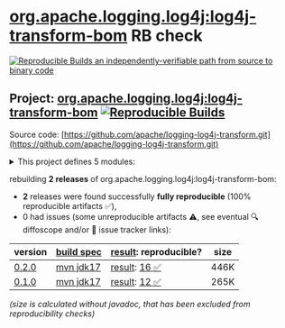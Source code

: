 [org.apache.logging.log4j:log4j-transform-bom](https://central.sonatype.com/artifact/org.apache.logging.log4j/log4j-transform-bom/versions) RB check
=======

[![Reproducible Builds](https://reproducible-builds.org/images/logos/rb.svg) an independently-verifiable path from source to binary code](https://reproducible-builds.org/)

## Project: [org.apache.logging.log4j:log4j-transform-bom](https://central.sonatype.com/artifact/org.apache.logging.log4j/log4j-transform-bom/versions) [![Reproducible Builds](https://img.shields.io/endpoint?url=https://raw.githubusercontent.com/jvm-repo-rebuild/reproducible-central/master/content/org/apache/logging/log4j/transform/badge.json)](https://github.com/jvm-repo-rebuild/reproducible-central/blob/master/content/org/apache/logging/log4j/transform/README.md)

Source code: [https://github.com/apache/logging-log4j-transform.git](https://github.com/apache/logging-log4j-transform.git)

<details><summary>This project defines 5 modules:</summary>

* [org.apache.logging.log4j:log4j-transform-bom](https://central.sonatype.com/artifact/org.apache.logging.log4j/log4j-transform-bom/overview)
* [org.apache.logging.log4j:log4j-transform-maven-plugin](https://central.sonatype.com/artifact/org.apache.logging.log4j/log4j-transform-maven-plugin/overview)
* [org.apache.logging.log4j:log4j-transform-maven-shade-plugin-extensions](https://central.sonatype.com/artifact/org.apache.logging.log4j/log4j-transform-maven-shade-plugin-extensions/overview)
* [org.apache.logging.log4j:log4j-transform-parent](https://central.sonatype.com/artifact/org.apache.logging.log4j/log4j-transform-parent/overview)
* [org.apache.logging.log4j:log4j-weaver](https://central.sonatype.com/artifact/org.apache.logging.log4j/log4j-weaver/overview)
</details>

rebuilding **2 releases** of org.apache.logging.log4j:log4j-transform-bom:
- **2** releases were found successfully **fully reproducible** (100% reproducible artifacts :white_check_mark:),
- 0 had issues (some unreproducible artifacts :warning:, see eventual :mag: diffoscope and/or :memo: issue tracker links):

| version | [build spec](/BUILDSPEC.md) | [result](https://reproducible-builds.org/docs/jvm/): reproducible? | size |
| -- | --------- | ------ | -- |
| [0.2.0](https://central.sonatype.com/artifact/org.apache.logging.log4j/log4j-transform-bom/0.2.0/pom) | [mvn jdk17](log4j-transform-0.2.0.buildspec) | [result](log4j-transform-bom-0.2.0.buildinfo): [16 :white_check_mark: ](log4j-transform-bom-0.2.0.buildcompare) | 446K |
| [0.1.0](https://central.sonatype.com/artifact/org.apache.logging.log4j/log4j-transform-bom/0.1.0/pom) | [mvn jdk17](log4j-transform-0.1.0.buildspec) | [result](log4j-transform-bom-0.1.0.buildinfo): [12 :white_check_mark: ](log4j-transform-bom-0.1.0.buildcompare) | 265K |

<i>(size is calculated without javadoc, that has been excluded from reproducibility checks)</i>
